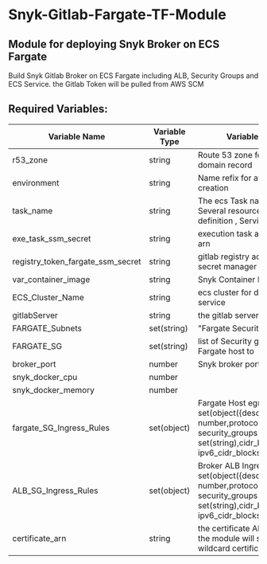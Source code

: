 # Snyk-Gitlab-Fargate-TF-Module
## Module for deploying  Snyk Broker on ECS Fargate
Build Snyk Gitlab Broker on ECS Fargate including ALB, Security Groups and ECS Service. the Gitlab Token will be pulled from AWS SCM

## Required Variables:
| Variable Name | Variable Type | Variable description | default |
| ------------- | ------------- | -------------------- | ----- | 
| r53_zone |string | Route 53 zone for creating the domain record | |
| environment |string | Name refix for aws resource creation | |
| task_name | string | The ecs Task name will be inherit to Several resources - like Task definition , Service  etc. | |
| exe_task_ssm_secret | string | execution task aws secret manager arn  | | 
| registry_token_fargate_ssm_secret | string | gitlab registry access token aws secret manager arn| | 
| var_container_image |string |Snyk Container Image  | | 
| ECS_Cluster_Name | string | ecs cluster for deploying the ecs service| | 
| gitlabServer | string | the gitlab server dns to connect to | | 
| FARGATE_Subnets | set(string) | "Fargate Security Groups "  | []|
| FARGATE_SG | set(string) | list of Security groups to add Broker Fargate host to | [] |
| broker_port | number | Snyk broker port | 8000 |
| snyk_docker_cpu | number |  | 1024 |
| snyk_docker_memory | number |  | 2048 |
| fargate_SG_Ingress_Rules | set(object) | Fargate Host egress Rules - set(object({description=string,port= number,protocol=string, security_groups  = set(string),cidr_blocks  = set(string), ipv6_cidr_blocks set(string) } ) ) |  |
| ALB_SG_Ingress_Rules | set(object) | Broker ALB Ingress Rules - set(object({description=string,port= number,protocol=string, security_groups  = set(string),cidr_blocks  = set(string), ipv6_cidr_blocks set(string) } ) ) |  |
| certificate_arn | string | the certificate ARN (ACM) , if null the module will search for the zone wildcard certificate | ""|
